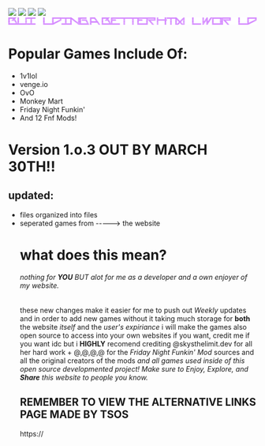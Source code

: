 ![](https://github.com/uslackrr/uslackrr.github.io/blob/main/images/README/title-white.png)
![](https://github.com/uslackrr/uslackrr.github.io/blob/main/images/README/title.png)
![](https://github.com/uslackrr/uslackrr.github.io/blob/main/images/README/header.png)
[![](https://github.com/uslackrr/uslackrr.github.io/blob/main/images/README/selenite.png)](https://github.com/repositoryrepos/Game-Library)
![](https://github.com/repositoryrepos/repositoryrepos/blob/main/images/quote.png)
# Popular Games Include Of:
- 1v1lol
- venge.io
- OvO
- Monkey Mart
- Friday Night Funkin'
- And 12 Fnf Mods!

# Version 1.o.3 OUT BY MARCH 30TH!!
## updated:
- files organized into files
- seperated games from -----> the website
  # what does this mean?
  ###### nothing for **YOU** *BUT* alot for me as a developer and a own enjoyer of my website.
  these new changes make it easier for me to push out *Weekly* updates and in order to add new games without it taking much storage for **both** the website *itself*
  and the *user's expiriance* i will make the games also open source to access into your own websites if you want, credit me if you want idc but i **HIGHLY** recomend crediting @skysthelimit.dev for all her hard work + @,@,@,@ for the *Friday Night Funkin' Mod* sources and all the original creators of the mods **and all games used* inside of this open
  source developmented project! Make sure to Enjoy, Explore, *and **Share** this website to people you know.**
  ## REMEMBER TO VIEW THE ALTERNATIVE LINKS PAGE MADE BY TSOS
  https://
